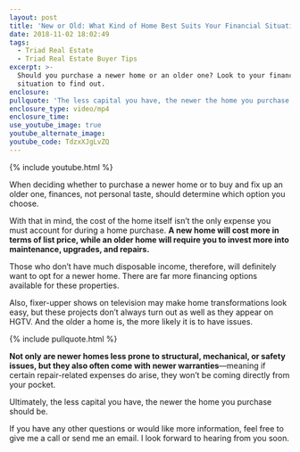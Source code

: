 ```yaml
---
layout: post
title: 'New or Old: What Kind of Home Best Suits Your Financial Situation?'
date: 2018-11-02 18:02:49
tags:
  - Triad Real Estate
  - Triad Real Estate Buyer Tips
excerpt: >-
  Should you purchase a newer home or an older one? Look to your financial
  situation to find out.
enclosure:
pullquote: 'The less capital you have, the newer the home you purchase should be.'
enclosure_type: video/mp4
enclosure_time:
use_youtube_image: true
youtube_alternate_image:
youtube_code: TdzxXJgLvZQ
---
```


{% include youtube.html %}

When deciding whether to purchase a newer home or to buy and fix up an older one, finances, not personal taste, should determine which option you choose.

With that in mind, the cost of the home itself isn’t the only expense you must account for during a home purchase. **A new home will cost more in terms of list price, while an older home will require you to invest more into maintenance, upgrades, and repairs.**

Those who don’t have much disposable income, therefore, will definitely want to opt for a newer home. There are far more financing options available for these properties.

Also, fixer-upper shows on television may make home transformations look easy, but these projects don’t always turn out as well as they appear on HGTV. And the older a home is, the more likely it is to have issues.

{% include pullquote.html %}

**Not only are newer homes less prone to structural, mechanical, or safety issues, but they also often come with newer warranties**—meaning if certain repair-related expenses do arise, they won’t be coming directly from your pocket.

Ultimately, the less capital you have, the newer the home you purchase should be.

If you have any other questions or would like more information, feel free to give me a call or send me an email. I look forward to hearing from you soon.

&nbsp;